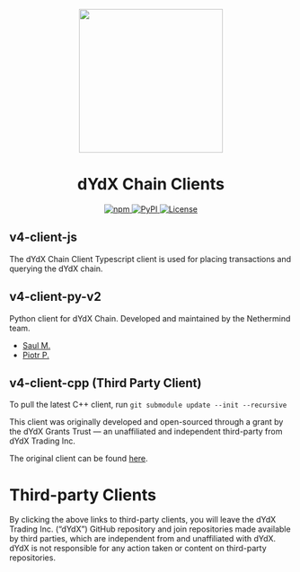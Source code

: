 <p align="center"><img src="https://dydx.exchange/icon.svg?" width="256" /></p>

<h1 align="center">dYdX Chain Clients</h1>

<div align="center">
  <a href='https://www.npmjs.com/package/@dydxprotocol/v4-client-js'>
    <img src='https://img.shields.io/npm/v/@dydxprotocol/v4-client-js.svg' alt='npm'/>
  </a>
    <a href='https://pypi.org/project/v4-client-py'>
    <img src='https://img.shields.io/pypi/v/v4-client-py.svg' alt='PyPI'/>
  </a>
  <a href='https://github.com/dydxprotocol/v4-clients/blob/main/LICENSE'>
    <img src='https://img.shields.io/badge/License-AGPL_v3-blue.svg' alt='License' />
  </a>
</div>

## v4-client-js
The dYdX Chain Client Typescript client is used for placing transactions and querying the dYdX chain.

## v4-client-py-v2
Python client for dYdX Chain. Developed and maintained by the Nethermind team.
- [Saul M.](https://github.com/samtin0x)
- [Piotr P.](https://github.com/piwonskp)

## v4-client-cpp (Third Party Client)
To pull the latest C++ client, run `git submodule update --init --recursive`

This client was originally developed and open-sourced through a grant by the dYdX Grants Trust — an
unaffiliated and independent third-party from dYdX Trading Inc.

The original client can be found [here](https://github.com/asnefedovv/dydx-v4-client-cpp).

# Third-party Clients

By clicking the above links to third-party clients, you will leave the dYdX Trading Inc. (“dYdX”) GitHub repository and join repositories made available by third parties, which are independent from and unaffiliated with dYdX. dYdX is not responsible for any action taken or content on third-party repositories.